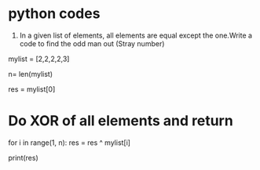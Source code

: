 # python codes

1. In a given list of elements, all elements are equal except the one.Write a code to find the odd man out (Stray number)

mylist = [2,2,2,2,3]

n= len(mylist)

res = mylist[0]

# Do XOR of all elements and return
for i in range(1, n):
    res = res ^ mylist[i]

print(res)
